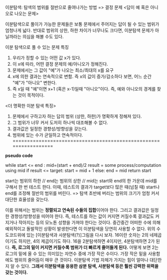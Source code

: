 이분탐색: 탐색의 범위를 절반으로 줄여나가는 방법
=> 결정 문제 <답이 예 혹은 아니오로 나오는 문제>

 이분탐색으로 풀이가 가능한 문제들은 보통 문제에서 주어지는 답이 될 수 있는 범위가 엄청나게 넓다. 반대로 범위의 상한, 하한 차이가 너무나도 크다면, 이분탐색 문제가 아닐까라는 의심을 해볼 수도 있다. 

이분 탐색으로 풀 수 있는 문제 특징 
1. 우리가 정할 수 있는 어떤 값 x가 있다.
2. 이 x에 따라, 어떤 결정 문제의 예/아니오가 정해진다.
3. 문제에서는 그 값이 "예"가 나오는 최소/최대의 x를 요구
4. x에 의한 결과는 연속적으로 변함. 즉 x의 값이 증가/감소하다 보면, 어느 순간 "예"가 "아니오" 변한다.
5. 즉 x일 때 "예"이면 x+1 (혹은 x-1)일때 "아니오"이다.
즉, 예와 아니오의 경계를 찾는 것이 목적이다. 

<더 명확한 이분 탐색 특징>
1. 문제에서 구하고자 하는 답의 범위 (상한, 하한)가 명확하게 정해져 있다.
2. 그 범위가 너무 커서 도저히 하나씩 대조해볼 수 없다.
3. 결과값은 일정한 경향성/방향성을 갖는다.
4. 범위에 있는 수가 균일하고 연속적이다.
=================================================================

**pseudo code**

while start <= end :
	mid=(start + end)/2
	result = some process/computation using mid
    	if result <= target: start = mid + 1
    	else: end = mid
return start 

start는 범위의 하한 // end는 범위의 상한 // mid는 start와 end의 한 가운데
mid를 구해서 한 번 테스트 한다. 이때, 테스트의 결과가 target보다 많은 때(넘칠 때) start나 end를 조정해 절반의 범위를 버린다. 
=> 탐색 초반에 버리는 범위의 크기가 엄청 커서 대단한 효율성을 갖는다. 

이를 위해서는 범위는 **정렬되고 연속된 수들의 집합**이어야 한다. 그리고 결과값은 일정한 경향성/방향성을 띠어야 한다. 즉, 테스트를 하는 값이 커지면 커질수록 결과값도 커지거나 작아지는 등의 모노톤 성향을 가져야 한다는 것이다. 중간중간 어떠한 수에 의해 예외적이고 돌발적인 상황이 발생한다면 이 이분탐색을 당연히 사용할 수 없다. 위의 수도코드위에 있는 [이분탐색과 사분탐색(?)]그림을 다시 보자. 16이란 숫자는 2의 네제곱 이기도 하지만, 4의 제곱이기도 하다. 16을 2분탐색하면 4이지만, 4분탐색하면 2가 된다. **즉, 로그의 밑이 커지면 커질수록 범위가 더 빠르게 줄어들게 된다.** 어떻게 보면 2는 로그의 밑에 올 수 있는 의미있는 자연수 중에 가장 작은 수이다. 가장 작은 밑을 사용함에도 범위의 줄어듬이 매우 큰 것이다. 이분탐색 기법 자체가 가지는 힘이 얼마나 대단한지 알 수 있다. **그래서 이분탐색을 응용한 삼분 탐색, 사분탐색 등은 훨씬 강력한 위력을 갖는 것이다.**